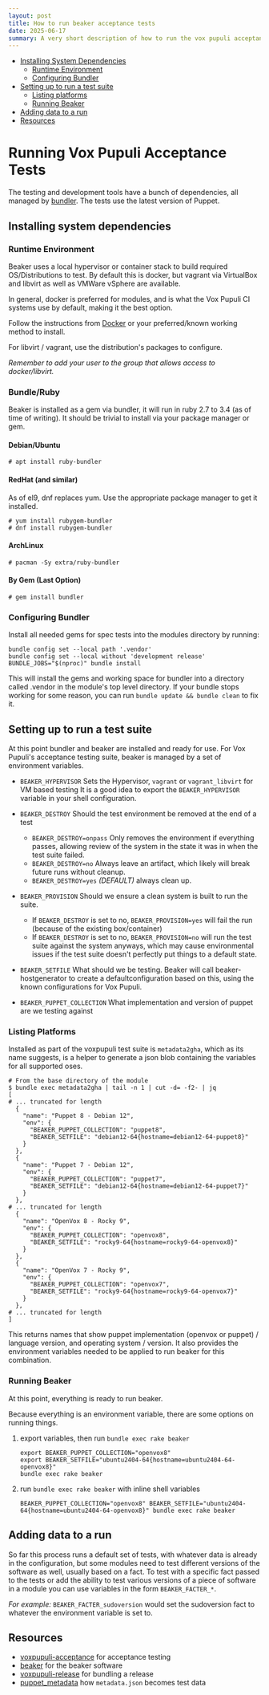 ```yaml
---
layout: post
title: How to run beaker acceptance tests
date: 2025-06-17
summary: A very short description of how to run the vox pupuli acceptance test suite for puppet modules.
---
```


- [Installing System Dependencies](#installing-system-dependencies)
  - [Runtime Environment](#runtime-environment)
  - [Configuring Bundler](#configuring-bundler)
- [Setting up to run a test suite](#setting-up-to-run-a-test-suite)
  - [Listing platforms](#listing-platforms)
  - [Running Beaker](#running-beaker)
- [Adding data to a run](#adding-data-to-a-run)
- [Resources](#resources)

# Running Vox Pupuli Acceptance Tests

The testing and development tools have a bunch of dependencies, all managed by [bundler](http://bundler.io/).
The tests use the latest version of Puppet.

## Installing system dependencies

### Runtime Environment

Beaker uses a local hypervisor or container stack to build required OS/Distributions to test.
By default this is docker, but vagrant via VirtualBox and libvirt as well as VMWare vSphere are available.

In general, docker is preferred for modules, and is what the Vox Pupuli CI systems use by default, making it the best option.

Follow the instructions from [Docker](https://docs.docker.com/engine/install/) or your preferred/known working method to install.

For libvirt / vagrant, use the distribution's packages to configure.

_Remember to add your user to the group that allows access to docker/libvirt._

### Bundle/Ruby

Beaker is installed as a gem via bundler, it will run in ruby 2.7 to 3.4 (as of time of writing).
It should be trivial to install via your package manager or gem.

#### Debian/Ubuntu
```shell
# apt install ruby-bundler
```

#### RedHat (and similar)
As of el9, dnf replaces yum.  Use the appropriate package manager to get it installed.
```shell
# yum install rubygem-bundler
# dnf install rubygem-bundler
```

#### ArchLinux
```shell
# pacman -Sy extra/ruby-bundler
```

#### By Gem (Last Option)
```shell
# gem install bundler
```

### Configuring Bundler

Install all needed gems for spec tests into the modules directory by running:

```shell
bundle config set --local path '.vendor'
bundle config set --local without 'development release'
BUNDLE_JOBS="$(nproc)" bundle install
```

This will install the gems and working space for bundler into a directory called .vendor in the
module's top level directory.
If your bundle stops working for some reason, you can run `bundle update && bundle clean` to fix it.

## Setting up to run a test suite

At this point bundler and beaker are installed and ready for use.
For Vox Pupuli's acceptance testing suite, beaker is managed by a set of environment variables.


* `BEAKER_HYPERVISOR` Sets the Hypervisor, `vagrant` or `vagrant_libvirt` for VM based testing
  It is a good idea to export the `BEAKER_HYPERVISOR` variable in your shell configuration.
* `BEAKER_DESTROY` Should the test environment be removed at the end of a test
  * `BEAKER_DESTROY=onpass` Only removes the environment if everything passes, allowing review of the system in the state it was in when the test suite failed.
  * `BEAKER_DESTROY=no` Always leave an artifact, which likely will break future runs without cleanup.
  * `BEAKER_DESTROY=yes` _(DEFAULT)_ always clean up.
* `BEAKER_PROVISION` Should we ensure a clean system is built to run the suite.
  * If `BEAKER_DESTROY` is set to no, `BEAKER_PROVISION=yes` will fail the run (because of the existing box/container)
  * If `BEAKER_DESTROY` is set to no, `BEAKER_PROVISION=no` will run the test suite against the system anyways, which may cause environmental issues if the test suite doesn't perfectly put things to a default state.

* `BEAKER_SETFILE` What should we be testing.  Beaker will call beaker-hostgenerator to create a defaultconfiguration based on this, using the known configurations for Vox Pupuli.
* `BEAKER_PUPPET_COLLECTION` What implementation and version of puppet are we testing against


### Listing Platforms

Installed as part of the voxpupuli test suite is `metadata2gha`, which as its name suggests, is a helper to generate a json blob containing the variables for all supported oses.

```shell
# From the base directory of the module
$ bundle exec metadata2gha | tail -n 1 | cut -d= -f2- | jq
[
# ... truncated for length
  {
    "name": "Puppet 8 - Debian 12",
    "env": {
      "BEAKER_PUPPET_COLLECTION": "puppet8",
      "BEAKER_SETFILE": "debian12-64{hostname=debian12-64-puppet8}"
    }
  },
  {
    "name": "Puppet 7 - Debian 12",
    "env": {
      "BEAKER_PUPPET_COLLECTION": "puppet7",
      "BEAKER_SETFILE": "debian12-64{hostname=debian12-64-puppet7}"
    }
  },
# ... truncated for length
  {
    "name": "OpenVox 8 - Rocky 9",
    "env": {
      "BEAKER_PUPPET_COLLECTION": "openvox8",
      "BEAKER_SETFILE": "rocky9-64{hostname=rocky9-64-openvox8}"
    }
  },
  {
    "name": "OpenVox 7 - Rocky 9",
    "env": {
      "BEAKER_PUPPET_COLLECTION": "openvox7",
      "BEAKER_SETFILE": "rocky9-64{hostname=rocky9-64-openvox7}"
    }
  },
# ... truncated for length
]
```

This returns names that show puppet implementation (openvox or puppet) / language version, and operating system / version.
It also provides the environment variables needed to be applied to run beaker for this combination.

### Running Beaker

At this point, everything is ready to run beaker.

Because everything is an environment variable, there are some options on running things.

1. export variables, then run `bundle exec rake beaker`
   ```shell
   export BEAKER_PUPPET_COLLECTION="openvox8"
   export BEAKER_SETFILE="ubuntu2404-64{hostname=ubuntu2404-64-openvox8}"
   bundle exec rake beaker
   ```
1. run `bundle exec rake beaker` with inline shell variables
   ```shell
   BEAKER_PUPPET_COLLECTION="openvox8" BEAKER_SETFILE="ubuntu2404-64{hostname=ubuntu2404-64-openvox8}" bundle exec rake beaker
   ```

## Adding data to a run

So far this process runs a default set of tests, with whatever data is already in the configuration, but some modules need to test different versions of the software as well, usually based on a fact.
To test with a specific fact passed to the tests or add the ability to test various versions of a piece of software in a module you can use variables in the form `BEAKER_FACTER_*`.

*For example:* `BEAKER_FACTER_sudoversion` would set the sudoversion fact to whatever the environment variable is set to.


## Resources
* [voxpupuli-acceptance](https://github.com/voxpupuli/voxpupuli-acceptance) for acceptance testing
* [beaker](https://github.com/voxpupuli/beaker) for the beaker software
* [voxpupuli-release](https://github.com/voxpupuli/voxpupuli-release) for bundling a release
* [puppet\_metadata](https://github.com/voxpupuli/puppet_metadata) how `metadata.json` becomes test data
